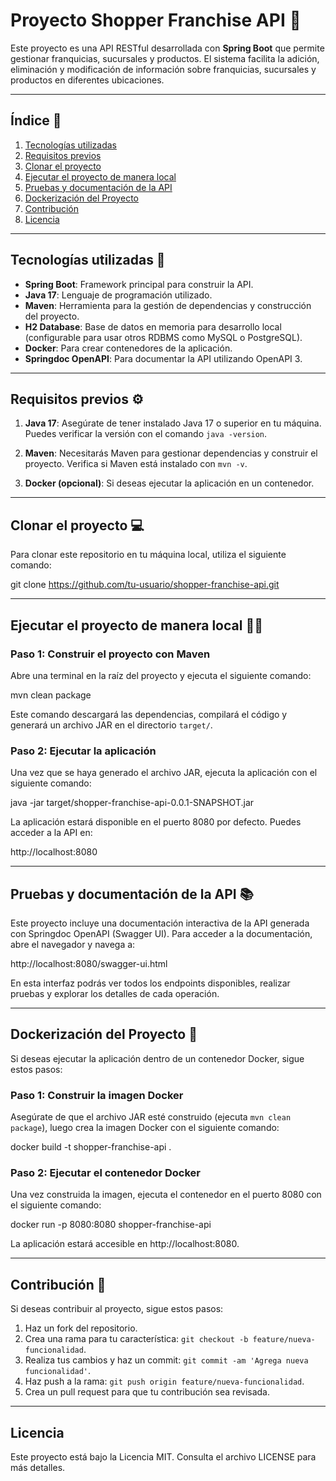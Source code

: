 # Proyecto Shopper Franchise API 🏪

Este proyecto es una API RESTful desarrollada con **Spring Boot** que permite gestionar franquicias, sucursales y productos. El sistema facilita la adición, eliminación y modificación de información sobre franquicias, sucursales y productos en diferentes ubicaciones.

---

## Índice 📜

1. [Tecnologías utilizadas](#tecnologías-utilizadas-rocket)
2. [Requisitos previos](#requisitos-previos-⚙️)
3. [Clonar el proyecto](#clonar-el-proyecto-💻)
4. [Ejecutar el proyecto de manera local](#ejecutar-el-proyecto-de-manera-local-🏃‍♂️)
5. [Pruebas y documentación de la API](#pruebas-y-documentación-de-la-api-📚)
6. [Dockerización del Proyecto](#dockerización-del-proyecto-🐳)
7. [Contribución](#contribución-🤝)
8. [Licencia](#licencia)

---

## Tecnologías utilizadas 🚀

- **Spring Boot**: Framework principal para construir la API.
- **Java 17**: Lenguaje de programación utilizado.
- **Maven**: Herramienta para la gestión de dependencias y construcción del proyecto.
- **H2 Database**: Base de datos en memoria para desarrollo local (configurable para usar otros RDBMS como MySQL o PostgreSQL).
- **Docker**: Para crear contenedores de la aplicación.
- **Springdoc OpenAPI**: Para documentar la API utilizando OpenAPI 3.

---

## Requisitos previos ⚙️

1. **Java 17**: Asegúrate de tener instalado Java 17 o superior en tu máquina. Puedes verificar la versión con el comando `java -version`.
   
2. **Maven**: Necesitarás Maven para gestionar dependencias y construir el proyecto. Verifica si Maven está instalado con `mvn -v`.
   
3. **Docker (opcional)**: Si deseas ejecutar la aplicación en un contenedor.

---

## Clonar el proyecto 💻

Para clonar este repositorio en tu máquina local, utiliza el siguiente comando:

git clone https://github.com/tu-usuario/shopper-franchise-api.git

---

## Ejecutar el proyecto de manera local 🏃‍♂️

### Paso 1: Construir el proyecto con Maven

Abre una terminal en la raíz del proyecto y ejecuta el siguiente comando:

mvn clean package

Este comando descargará las dependencias, compilará el código y generará un archivo JAR en el directorio `target/`.

### Paso 2: Ejecutar la aplicación

Una vez que se haya generado el archivo JAR, ejecuta la aplicación con el siguiente comando:

java -jar target/shopper-franchise-api-0.0.1-SNAPSHOT.jar

La aplicación estará disponible en el puerto 8080 por defecto. Puedes acceder a la API en:

http://localhost:8080

---

## Pruebas y documentación de la API 📚

Este proyecto incluye una documentación interactiva de la API generada con Springdoc OpenAPI (Swagger UI). Para acceder a la documentación, abre el navegador y navega a:

http://localhost:8080/swagger-ui.html

En esta interfaz podrás ver todos los endpoints disponibles, realizar pruebas y explorar los detalles de cada operación.

---

## Dockerización del Proyecto 🐳

Si deseas ejecutar la aplicación dentro de un contenedor Docker, sigue estos pasos:

### Paso 1: Construir la imagen Docker

Asegúrate de que el archivo JAR esté construido (ejecuta `mvn clean package`), luego crea la imagen Docker con el siguiente comando:

docker build -t shopper-franchise-api .

### Paso 2: Ejecutar el contenedor Docker

Una vez construida la imagen, ejecuta el contenedor en el puerto 8080 con el siguiente comando:

docker run -p 8080:8080 shopper-franchise-api

La aplicación estará accesible en http://localhost:8080.

---

## Contribución 🤝

Si deseas contribuir al proyecto, sigue estos pasos:

1. Haz un fork del repositorio.
2. Crea una rama para tu característica: `git checkout -b feature/nueva-funcionalidad`.
3. Realiza tus cambios y haz un commit: `git commit -am 'Agrega nueva funcionalidad'`.
4. Haz push a la rama: `git push origin feature/nueva-funcionalidad`.
5. Crea un pull request para que tu contribución sea revisada.

---

## Licencia

Este proyecto está bajo la Licencia MIT. Consulta el archivo LICENSE para más detalles.
